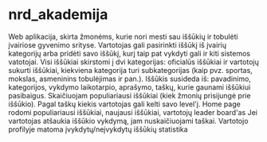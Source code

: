 # nrd_akademija
Web aplikacija, skirta žmonėms, kurie nori mesti sau iššūkių ir tobulėti įvairiose gyvenimo srityse. 
Vartotojas gali pasirinkti iššūkį iš įvairių kategorijų arba pridėti savo iššūkį, kurį taip pat vykdyti 
gali ir kiti sistemos vatotojai. Visi iššūkiai skirstomi į dvi kategorijas: oficialūs iššūkiai ir vartotojų sukurti iššūkiai, 
kiekviena kategorija turi subkategorijas (kaip pvz. sportas, mokslas, asmeninins tobulėjimas ir pan.). 
Iššūkis susideda iš: pavadinimo, kategorijos, vykdymo laikotarpio, aprašymo, taškų, kurie gaunami iššūkiui pasibaigus. 
Skaičiuojam populiariausi iššūkiai (kiek žmonių prisijungė prie iššūkio). Pagal taškų kiekis vartotojas gali kelti savo level'į. 
Home page rodomi populiariausi iššūkiai, naujausi iššūkiai, vartotojų leader board'as Jei vartotojas atšaukia iššūkio vykdymą, jam nuskaičiuojami taškai.
Vartotojo profilyje matoma įvykdytų/neįvykdytų iššūkių statistika